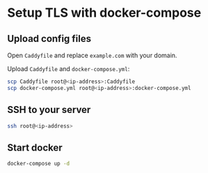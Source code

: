 # Setup TLS with docker-compose

## Upload config files

Open `Caddyfile` and replace `example.com` with your domain.

Upload `Caddyfile` and `docker-compose.yml`:

```bash
scp Caddyfile root@<ip-address>:Caddyfile
scp docker-compose.yml root@<ip-address>:docker-compose.yml
```

## SSH to your server

```bash
ssh root@<ip-address>
```

## Start docker

```bash
docker-compose up -d
```
